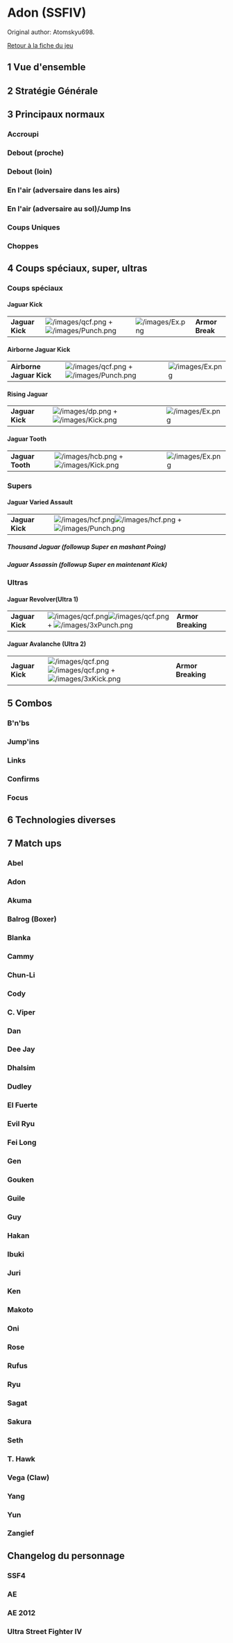# Adon (SSFIV)

Original author: Atomskyu698.

[Retour à la fiche du
jeu](http://wiki.basgrospoing.fr/index.php/Super_Street_Fighter_IV)

## 1 Vue d'ensemble

## 2 Stratégie Générale

## 3 Principaux normaux

### Accroupi

### Debout (proche)

### Debout (loin)

### En l'air (adversaire dans les airs)

### En l'air (adversaire au sol)/Jump Ins

### Coups Uniques

### Choppes

## 4 Coups spéciaux, super, ultras

### Coups spéciaux

#### Jaguar Kick

|                 |                                                                                     |                                      |                 |
|-----------------|-------------------------------------------------------------------------------------|--------------------------------------|-----------------|
| **Jaguar Kick** | ![](/images/qcf.png "/images/qcf.png") + ![](/images/Punch.png "/images/Punch.png") | ![](/images/Ex.png "/images/Ex.png") | **Armor Break** |

#### Airborne Jaguar Kick

|                          |                                                                                     |                                      |
|--------------------------|-------------------------------------------------------------------------------------|--------------------------------------|
| **Airborne Jaguar Kick** | ![](/images/qcf.png "/images/qcf.png") + ![](/images/Punch.png "/images/Punch.png") | ![](/images/Ex.png "/images/Ex.png") |

#### Rising Jaguar

|                 |                                                                                 |                                      |
|-----------------|---------------------------------------------------------------------------------|--------------------------------------|
| **Jaguar Kick** | ![](/images/dp.png "/images/dp.png") + ![](/images/Kick.png "/images/Kick.png") | ![](/images/Ex.png "/images/Ex.png") |

#### Jaguar Tooth

|                  |                                                                                   |                                      |
|------------------|-----------------------------------------------------------------------------------|--------------------------------------|
| **Jaguar Tooth** | ![](/images/hcb.png "/images/hcb.png") + ![](/images/Kick.png "/images/Kick.png") | ![](/images/Ex.png "/images/Ex.png") |

### Supers

#### Jaguar Varied Assault

|                 |                                                                                                                           |
|-----------------|---------------------------------------------------------------------------------------------------------------------------|
| **Jaguar Kick** | ![](/images/hcf.png "/images/hcf.png")![](/images/hcf.png "/images/hcf.png") + ![](/images/Punch.png "/images/Punch.png") |

##### Thousand Jaguar (followup Super en mashant Poing)

##### Jaguar Assassin (followup Super en maintenant Kick)

### Ultras

#### Jaguar Revolver(Ultra 1)

|                 |                                                                                                                               |                    |     |
|-----------------|-------------------------------------------------------------------------------------------------------------------------------|--------------------|-----|
| **Jaguar Kick** | ![](/images/qcf.png "/images/qcf.png")![](/images/qcf.png "/images/qcf.png") + ![](/images/3xPunch.png "/images/3xPunch.png") | **Armor Breaking** |     |

#### Jaguar Avalanche (Ultra 2)

|                 |                                                                                                                             |                    |     |
|-----------------|-----------------------------------------------------------------------------------------------------------------------------|--------------------|-----|
| **Jaguar Kick** | ![](/images/qcf.png "/images/qcf.png")![](/images/qcf.png "/images/qcf.png") + ![](/images/3xKick.png "/images/3xKick.png") | **Armor Breaking** |     |

## 5 Combos

### B'n'bs

### Jump'ins

### Links

### Confirms

### Focus

## 6 Technologies diverses

## 7 Match ups

### Abel

### Adon

### Akuma

### Balrog (Boxer)

### Blanka

### Cammy

### Chun-Li

### Cody

### C. Viper

### Dan

### Dee Jay

### Dhalsim

### Dudley

### El Fuerte

### Evil Ryu

### Fei Long

### Gen

### Gouken

### Guile

### Guy

### Hakan

### Ibuki

### Juri

### Ken

### Makoto

### Oni

### Rose

### Rufus

### Ryu

### Sagat

### Sakura

### Seth

### T. Hawk

### Vega (Claw)

### Yang

### Yun

### Zangief

## Changelog du personnage

### SSF4

### AE

### AE 2012

### Ultra Street Fighter IV
